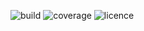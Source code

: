 ![build](https://img.shields.io/github/workflow/status/harmoxyne/react-currency-converter/ci/master)
![coverage](https://img.shields.io/codecov/c/github/harmoxyne/react-currency-converter/master)
![licence](https://img.shields.io/github/license/harmoxyne/react-currency-converter)
